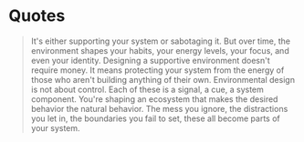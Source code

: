 # Quotes

> It's either supporting your system or sabotaging it.
> But over time, the environment shapes your habits, your energy levels, your focus, and even your identity.
> Designing a supportive environment doesn't require money.
> It means protecting your system from the energy of those who aren't building anything of their own.
> Environmental design is not about control.
> Each of these is a signal, a cue, a system component.
> You're shaping an ecosystem that makes the desired behavior the natural behavior.
> The mess you ignore, the distractions you let in, the boundaries you fail to set, these all become parts of your system.
